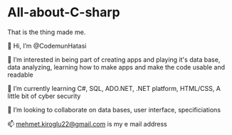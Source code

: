 # All-about-C-sharp

That is the thing made me.

👋 Hi, I’m @CodemunHatasi

👀 I’m interested in being part of creating apps and playing it's data base, data analyzing, learning how to make apps and make the code usable and readable

🌱 I’m currently learning C#, SQL, ADO.NET, .NET platform, HTML/CSS, A little bit of cyber security

💞️ I’m looking to collaborate on data bases, user interface, specificiations

📫 mehmet.kiroglu22@gmail.com is my e mail address
